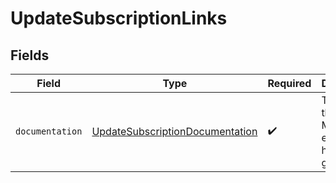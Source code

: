 # UpdateSubscriptionLinks


## Fields

| Field                                                                                     | Type                                                                                      | Required                                                                                  | Description                                                                               |
| ----------------------------------------------------------------------------------------- | ----------------------------------------------------------------------------------------- | ----------------------------------------------------------------------------------------- | ----------------------------------------------------------------------------------------- |
| `documentation`                                                                           | [UpdateSubscriptionDocumentation](../../models/errors/UpdateSubscriptionDocumentation.md) | :heavy_check_mark:                                                                        | The URL to the generic Mollie API error handling guide.                                   |